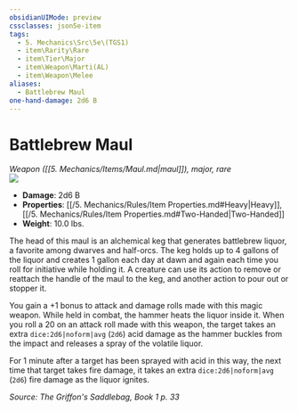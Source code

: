 ```yaml
---
obsidianUIMode: preview
cssclasses: json5e-item
tags:
  - 5. Mechanics\Src\5e\(TGS1)
  - item\Rarity\Rare
  - item\Tier\Major
  - item\Weapon\Marti(AL)
  - item\Weapon\Melee
aliases:
  - Battlebrew Maul
one-hand-damage: 2d6 B
---
```

# Battlebrew Maul
*Weapon ([[5. Mechanics/Items/Maul.md\|maul]]), major, rare*  
![](https://raw.githubusercontent.com/TheGiddyLimit/homebrew/master/_img/TGS1/Battlebrew-Maul.webp#right)  

- **Damage**: 2d6 B
- **Properties**: [[/5. Mechanics/Rules/Item Properties.md#Heavy\|Heavy]], [[/5. Mechanics/Rules/Item Properties.md#Two-Handed\|Two-Handed]]
- **Weight**: 10.0 lbs.

The head of this maul is an alchemical keg that generates battlebrew liquor, a favorite among dwarves and half-orcs. The keg holds up to 4 gallons of the liquor and creates 1 gallon each day at dawn and again each time you roll for initiative while holding it. A creature can use its action to remove or reattach the handle of the maul to the keg, and another action to pour out or stopper it.

You gain a +1 bonus to attack and damage rolls made with this magic weapon. While held in combat, the hammer heats the liquor inside it. When you roll a 20 on an attack roll made with this weapon, the target takes an extra `dice:2d6|noform|avg` (`2d6`) acid damage as the hammer buckles from the impact and releases a spray of the volatile liquor.

For 1 minute after a target has been sprayed with acid in this way, the next time that target takes fire damage, it takes an extra `dice:2d6|noform|avg` (`2d6`) fire damage as the liquor ignites.

*Source: The Griffon's Saddlebag, Book 1 p. 33*
